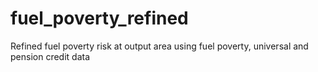 # fuel_poverty_refined
Refined fuel poverty risk at output area using fuel poverty, universal and pension credit data
